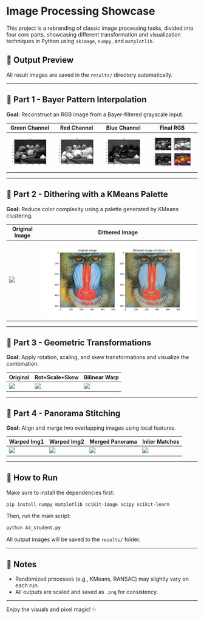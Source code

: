 # Image Processing Showcase

This project is a rebranding of classic image processing tasks, divided into four core parts, showcasing different transformation and visualization techniques in Python using `skimage`, `numpy`, and `matplotlib`.

## 📁 Output Preview
All result images are saved in the `results/` directory automatically.

---

## 🧩 Part 1 - Bayer Pattern Interpolation
**Goal:** Reconstruct an RGB image from a Bayer-filtered grayscale input.

| Green Channel | Red Channel | Blue Channel | Final RGB |
|---------------|-------------|--------------|-----------|
| ![](results/Bayer_Green.png) | ![](results/Bayer_Red.png) | ![](results/Bayer_Blue.png) | ![](results/Bayer_reconstruction.png) |

---

## 🎨 Part 2 - Dithering with a KMeans Palette
**Goal:** Reduce color complexity using a palette generated by KMeans clustering.

| Original Image | Dithered Image |
|----------------|----------------|
| ![](results/Original_mandrill.png) | ![](results/Dithered_mandrill.png) |

---

## 🔄 Part 3 - Geometric Transformations
**Goal:** Apply rotation, scaling, and skew transformations and visualize the combination.

| Original | Rot+Scale+Skew | Bilinear Warp |
|----------|----------------|----------------|
| ![](results/Original_Image.png) | ![](results/Rotated+Scaled+Skewed_Image.png) | ![](results/Combined_Warp_Bilinear.png) |

---

## 🧵 Part 4 - Panorama Stitching
**Goal:** Align and merge two overlapping images using local features.

| Warped Img1 | Warped Img2 | Merged Panorama | Inlier Matches |
|-------------|-------------|------------------|----------------|
| ![](results/Warped_1st.png) | ![](results/Warped_2nd.png) | ![](results/Merged_image.png) | ![](results/Inlier_matches.png) |

---

## 🚀 How to Run
Make sure to install the dependencies first:
```bash
pip install numpy matplotlib scikit-image scipy scikit-learn
```
Then, run the main script:
```bash
python A3_student.py
```
All output images will be saved to the `results/` folder.

---

## 📌 Notes
- Randomized processes (e.g., KMeans, RANSAC) may slightly vary on each run.
- All outputs are scaled and saved as `.png` for consistency.

---

Enjoy the visuals and pixel magic! ✨